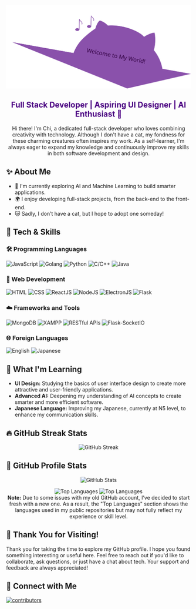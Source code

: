 ![Cat Banner](./resources/banner.svg)

<h2 align="center" style="color: #4B0082">Full Stack Developer | Aspiring UI Designer | AI Enthusiast 🐾</h2>

<div align="center"> Hi there! I'm Chi, a dedicated full-stack developer who loves combining creativity with technology. Although I don't have a cat, my fondness for these charming creatures often inspires my work. As a self-learner, I'm always eager to expand my knowledge and continuously improve my skills in both software development and design. </div>

## ✨ About Me
- 🧠 I'm currently exploring AI and Machine Learning to build smarter applications.
- 🌍 I enjoy developing full-stack projects, from the back-end to the front-end.
- 😿 Sadly, I don’t have a cat, but I hope to adopt one someday!

## 🔮 Tech & Skills
### 🛠️ Programming Languages
![JavaScript](https://img.shields.io/badge/-JavaScript-4B0082?style=flat&logo=javascript) 
![Golang](https://img.shields.io/badge/-Golang-4B0082?style=flat&logo=go)
![Python](https://img.shields.io/badge/-Python-4B0082?style=flat&logo=python) 
![C/C++](https://img.shields.io/badge/-C/C++-4B0082?style=flat&logo=c) 
![Java](https://img.shields.io/badge/-Java-4B0082?style=flat&logo=java)

### 🧩 Web Development
![HTML](https://img.shields.io/badge/-HTML-4B0082?style=flat&logo=html5)
![CSS](https://img.shields.io/badge/-CSS-4B0082?style=flat&logo=css3)
![ReactJS](https://img.shields.io/badge/-ReactJS-4B0082?style=flat&logo=react)
![NodeJS](https://img.shields.io/badge/-NodeJS-4B0082?style=flat&logo=node.js)
![ElectronJS](https://img.shields.io/badge/-ElectronJS-4B0082?style=flat&logo=electron)
![Flask](https://img.shields.io/badge/-Flask-4B0082?style=flat&logo=flask)

### ☁️ Frameworks and Tools
![MongoDB](https://img.shields.io/badge/-MongoDB-4B0082?style=flat&logo=mongodb)
![XAMPP](https://img.shields.io/badge/-XAMPP-4B0082?style=flat&logo=xampp)
![RESTful APIs](https://img.shields.io/badge/-RESTful_APIs-4B0082?style=flat&logo=api)
![Flask-SocketIO](https://img.shields.io/badge/-Flask--SocketIO-4B0082?style=flat&logo=flask)

### 🌐 Foreign Languages
![English](https://img.shields.io/badge/-English-4B0082?style=flat&logo=language)
![Japanese](https://img.shields.io/badge/-Japanese_N5-4B0082?style=flat&logo=japan)

## 🌱 What I'm Learning
- **UI Design:** Studying the basics of user interface design to create more attractive and user-friendly applications.
- **Advanced AI:** Deepening my understanding of AI concepts to create smarter and more efficient software.
- **Japanese Language:** Improving my Japanese, currently at N5 level, to enhance my communication skills.

## 🔥 GitHub Streak Stats

<p align="center">
  <img src="https://github-readme-streak-stats.herokuapp.com/?user=ume-meu&theme=tokyonight&hide_border=true" alt="GitHub Streak">
</p>

## 🌌 GitHub Profile Stats
<p align="center">
  <img src="https://github-readme-stats.vercel.app/api?username=ume-meu&show_icons=true&theme=tokyonight&hide_border=true" alt="GitHub Stats">
</p>

<p align="center">
  <img src="https://github-readme-stats.vercel.app/api/top-langs/?username=ume-meu&layout=compact&theme=tokyonight&hide_border=true" alt="Top Languages">
  <img src="https://github-readme-stats.vercel.app/api/top-langs/?username=nguyenthiyenchi&layout=compact&theme=tokyonight&hide_border=true" alt="Top Languages">
  <br>
  <strong>Note:</strong> Due to some issues with my old GitHub account, I’ve decided to start fresh with a new one. As a result, the "Top Languages" section shows the languages used in my public repositories but may not fully reflect my experience or skill level.
</p>


## 🙏 Thank You for Visiting!

Thank you for taking the time to explore my GitHub profile. I hope you found something interesting or useful here. Feel free to reach out if you'd like to collaborate, ask questions, or just have a chat about tech. Your support and feedback are always appreciated!

## 🐾 Connect with Me

<!-- <div align="center"> -->
<div>
    <a href="https://www.linkedin.com/in/chi-nguyen-c208n203/"><img alt="contributors" src="https://img.shields.io/badge/-LinkedIn-4B0082?style=flat&logo=linkedin"></a>
</div>

